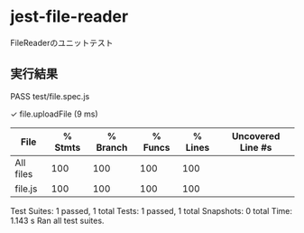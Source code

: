 # jest-file-reader

FileReaderのユニットテスト

## 実行結果
PASS  test/file.spec.js

✓ file.uploadFile (9 ms)

File      | % Stmts | % Branch | % Funcs | % Lines | Uncovered Line #s
----------|---------|----------|---------|---------|-------------------
All files |     100 |      100 |     100 |     100 |                   
file.js  |     100 |      100 |     100 |     100 |                   
Test Suites: 1 passed, 1 total
Tests:       1 passed, 1 total
Snapshots:   0 total
Time:        1.143 s
Ran all test suites.

